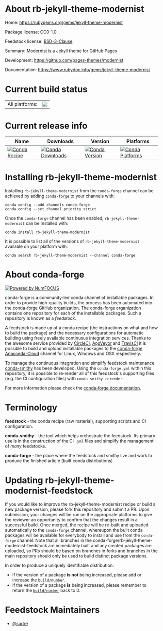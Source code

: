About rb-jekyll-theme-modernist
===============================

Home: https://rubygems.org/gems/jekyll-theme-modernist

Package license: CC0-1.0

Feedstock license: [BSD-3-Clause](https://github.com/conda-forge/rb-jekyll-theme-modernist-feedstock/blob/master/LICENSE.txt)

Summary: Modernist is a Jekyll theme for GitHub Pages

Development: https://github.com/pages-themes/modernist

Documentation: https://www.rubydoc.info/gems/jekyll-theme-modernist

Current build status
====================


<table><tr><td>All platforms:</td>
    <td>
      <a href="https://dev.azure.com/conda-forge/feedstock-builds/_build/latest?definitionId=7726&branchName=master">
        <img src="https://dev.azure.com/conda-forge/feedstock-builds/_apis/build/status/rb-jekyll-theme-modernist-feedstock?branchName=master">
      </a>
    </td>
  </tr>
</table>

Current release info
====================

| Name | Downloads | Version | Platforms |
| --- | --- | --- | --- |
| [![Conda Recipe](https://img.shields.io/badge/recipe-rb--jekyll--theme--modernist-green.svg)](https://anaconda.org/conda-forge/rb-jekyll-theme-modernist) | [![Conda Downloads](https://img.shields.io/conda/dn/conda-forge/rb-jekyll-theme-modernist.svg)](https://anaconda.org/conda-forge/rb-jekyll-theme-modernist) | [![Conda Version](https://img.shields.io/conda/vn/conda-forge/rb-jekyll-theme-modernist.svg)](https://anaconda.org/conda-forge/rb-jekyll-theme-modernist) | [![Conda Platforms](https://img.shields.io/conda/pn/conda-forge/rb-jekyll-theme-modernist.svg)](https://anaconda.org/conda-forge/rb-jekyll-theme-modernist) |

Installing rb-jekyll-theme-modernist
====================================

Installing `rb-jekyll-theme-modernist` from the `conda-forge` channel can be achieved by adding `conda-forge` to your channels with:

```
conda config --add channels conda-forge
conda config --set channel_priority strict
```

Once the `conda-forge` channel has been enabled, `rb-jekyll-theme-modernist` can be installed with:

```
conda install rb-jekyll-theme-modernist
```

It is possible to list all of the versions of `rb-jekyll-theme-modernist` available on your platform with:

```
conda search rb-jekyll-theme-modernist --channel conda-forge
```


About conda-forge
=================

[![Powered by NumFOCUS](https://img.shields.io/badge/powered%20by-NumFOCUS-orange.svg?style=flat&colorA=E1523D&colorB=007D8A)](http://numfocus.org)

conda-forge is a community-led conda channel of installable packages.
In order to provide high-quality builds, the process has been automated into the
conda-forge GitHub organization. The conda-forge organization contains one repository
for each of the installable packages. Such a repository is known as a *feedstock*.

A feedstock is made up of a conda recipe (the instructions on what and how to build
the package) and the necessary configurations for automatic building using freely
available continuous integration services. Thanks to the awesome service provided by
[CircleCI](https://circleci.com/), [AppVeyor](https://www.appveyor.com/)
and [TravisCI](https://travis-ci.com/) it is possible to build and upload installable
packages to the [conda-forge](https://anaconda.org/conda-forge)
[Anaconda-Cloud](https://anaconda.org/) channel for Linux, Windows and OSX respectively.

To manage the continuous integration and simplify feedstock maintenance
[conda-smithy](https://github.com/conda-forge/conda-smithy) has been developed.
Using the ``conda-forge.yml`` within this repository, it is possible to re-render all of
this feedstock's supporting files (e.g. the CI configuration files) with ``conda smithy rerender``.

For more information please check the [conda-forge documentation](https://conda-forge.org/docs/).

Terminology
===========

**feedstock** - the conda recipe (raw material), supporting scripts and CI configuration.

**conda-smithy** - the tool which helps orchestrate the feedstock.
                   Its primary use is in the construction of the CI ``.yml`` files
                   and simplify the management of *many* feedstocks.

**conda-forge** - the place where the feedstock and smithy live and work to
                  produce the finished article (built conda distributions)


Updating rb-jekyll-theme-modernist-feedstock
============================================

If you would like to improve the rb-jekyll-theme-modernist recipe or build a new
package version, please fork this repository and submit a PR. Upon submission,
your changes will be run on the appropriate platforms to give the reviewer an
opportunity to confirm that the changes result in a successful build. Once
merged, the recipe will be re-built and uploaded automatically to the
`conda-forge` channel, whereupon the built conda packages will be available for
everybody to install and use from the `conda-forge` channel.
Note that all branches in the conda-forge/rb-jekyll-theme-modernist-feedstock are
immediately built and any created packages are uploaded, so PRs should be based
on branches in forks and branches in the main repository should only be used to
build distinct package versions.

In order to produce a uniquely identifiable distribution:
 * If the version of a package **is not** being increased, please add or increase
   the [``build/number``](https://docs.conda.io/projects/conda-build/en/latest/resources/define-metadata.html#build-number-and-string).
 * If the version of a package **is** being increased, please remember to return
   the [``build/number``](https://docs.conda.io/projects/conda-build/en/latest/resources/define-metadata.html#build-number-and-string)
   back to 0.

Feedstock Maintainers
=====================

* [@sodre](https://github.com/sodre/)

